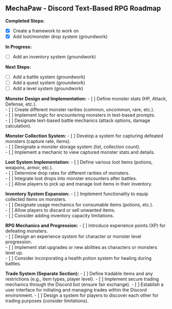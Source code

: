 ## MechaPaw - Discord Text-Based RPG Roadmap

**Completed Steps:**

- [x] Create a framework to work on
- [x] Add loot/monster drop system (groundwork)

**In Progress:**

- [ ] Add an inventory system (groundwork)

**Next Steps:**

- [ ] Add a battle system (groundwork)
- [ ] Add a quest system (groundwork)
- [ ] Add a level system (groundwork)

**Monster Design and Implementation:**
    - [ ] Define monster stats (HP, Attack, Defense, etc.).  
    - [ ] Create different monster rarities (common, uncommon, rare, etc.).  
    - [ ] Implement logic for encountering monsters in text-based prompts.  
    - [ ] Designate text-based battle mechanics (attack options, damage calculation).

**Monster Collection System:**
    - [ ] Develop a system for capturing defeated monsters (capture rate, items).  
    - [ ] Designate a monster storage system (list, collection count).  
    - [ ] Implement a mechanic to view captured monster stats and details.  

**Loot System Implementation:**
    - [ ] Define various loot items (potions, weapons, armor, etc.).  
    - [ ] Determine drop rates for different rarities of monsters.  
    - [ ] Integrate loot drops into monster encounters after battles.  
    - [ ] Allow players to pick up and manage loot items in their inventory.  

**Inventory System Expansion:**
    - [ ] Implement functionality to equip collected items on monsters.  
    - [ ] Designate usage mechanics for consumable items (potions, etc.).  
    - [ ] Allow players to discard or sell unwanted items.  
    - [ ] Consider adding inventory capacity limitations.  

**RPG Mechanics and Progression:**
    - [ ] Introduce experience points (XP) for defeating monsters.  
    - [ ] Design an experience system for character or monster level progression.  
    - [ ] Implement stat upgrades or new abilities as characters or monsters level up.  
    - [ ] Consider incorporating a health potion system for healing during battles.

**Trade System (Separate Section):**
    - [ ] Define tradable items and any restrictions (e.g., item types, player level).
    - [ ] Implement secure trading mechanics through the Discord bot (ensure fair exchange).
    - [ ] Establish a user interface for initiating and managing trades within the Discord environment.
    - [ ] Design a system for players to discover each other for trading purposes (consider limitations).



